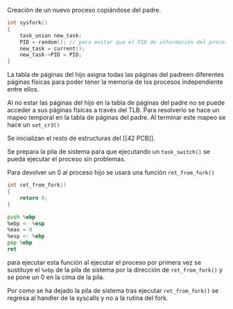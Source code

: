 Creación de un nuevo proceso copiándose del padre.

```C
int sysfork()
{
	task_union new_task;
	PID = random(); // para evitar que el PID de información del proceso
	new_task = current();
	new_task->PID = PID;
}
```

La tabla de páginas del hijo asigna todas las páginas del padreen diferentes páginas físicas para poder tener la memoria de los procesos independiente entre ellos.

Al no estar las páginas del hijo en la tabla de páginas del padre no se puede acceder a sus páginas físicas a través del TLB. Para resolverlo se hace un mapeo temporal en la tabla de páginas del padre. Al terminar este mapeo se hace un `set_cr3()`

Se inicializan el resto de estructuras del [[42 PCB]].

Se prepara la pila de sistema para que ejecutando un `task_switch()` se pueda ejecutar el proceso sin problemas.

Para devolver un 0 al proceso hijo se usará una función `ret_from_fork()`

```C
int ret_from_fork()
{
	return 0;
}
```

```asm
push %ebp
%ebp <- %esp
%eax = 0
%esp <- %ebp
pop %ebp
ret
```

para ejecutar esta función al ejecutar el proceso por primera vez se sustituye el `%ebp` de la pila de sistema por la dirección de `ret_from_fork()` y se pone un 0 en la cima de la pila.

Por como se ha dejado la pila de sistema tras ejecutar `ret_from_fork()` se regresa al handler de la syscalls y no a la rutina del fork.